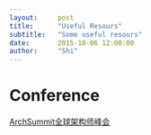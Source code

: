 ```yaml
---
layout:     post
title:      "Useful Resours"
subtitle:   "Some useful resours"
date:       2015-10-06 12:00:00
author:     "Shi"
---
```


# Conference

[ArchSummit全球架构师峰会](http://daxue.qq.com/content/special/id/35)
